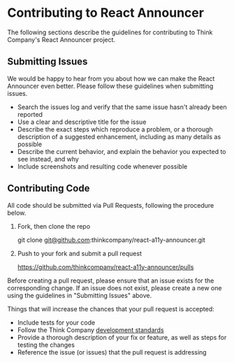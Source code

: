# Contributing to React Announcer

The following sections describe the guidelines for contributing to Think Company's React Announcer project.

## Submitting Issues

We would be happy to hear from you about how we can make the React Announcer even better. Please follow these guidelines when submitting issues.

* Search the issues log and verify that the same issue hasn't already been reported
* Use a clear and descriptive title for the issue
* Describe the exact steps which reproduce a problem, or a thorough description of a suggested enhancement, including as many details as possible
* Describe the current behavior, and explain the behavior you expected to see instead, and why
* Include screenshots and resulting code whenever possible

## Contributing Code

All code should be submitted via Pull Requests, following the procedure below.

1. Fork, then clone the repo

    git clone git@github.com:thinkcompany/react-a11y-announcer.git

2. Push to your fork and submit a pull request 

	https://github.com/thinkcompany/react-a11y-announcer/pulls

Before creating a pull request, please ensure that an issue exists for the corresponding change. If an issue does not exist, please create a new one using the guidelines in "Submitting Issues" above.

Things that will increase the chances that your pull request is accepted:

* Include tests for your code
* Follow the Think Company [development standards](http://standards.dev.thinkcompany.com/)
* Provide a thorough description of your fix or feature, as well as steps for testing the changes
* Reference the issue (or issues) that the pull request is addressing